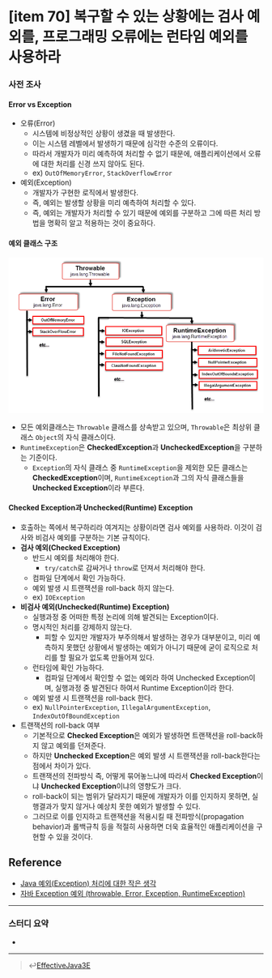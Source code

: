 # [item 70] 복구할 수 있는 상황에는 검사 예외를, 프로그래밍 오류에는 런타임 예외를 사용하라

### 사전 조사

#### Error vs Exception
- 오류(Error)
    - 시스템에 비정상적인 상황이 생겼을 때 발생한다.
    - 이는 시스템 레벨에서 발생하기 때문에 심각한 수준의 오류이다.
    - 따라서 개발자가 미리 예측하여 처리할 수 없기 때문에, 애플리케이션에서 오류에 대한 처리를 신경 쓰지 않아도 된다.
    - ex) `OutOfMemoryError`, `StackOverflowError`
- 예외(Exception)
    - 개발자가 구현한 로직에서 발생한다.
    - 즉, 예외는 발생할 상황을 미리 예측하여 처리할 수 있다.
    - 즉, 예외는 개발자가 처리할 수 있기 때문에 예외를 구분하고 그에 따른 처리 방법을 명확히 알고 적용하는 것이 중요하다.

#### 예외 클래스 구조
![throwable](../images/chapter10-item70-01.png)
- 모든 예외클래스는 `Throwable` 클래스를 상속받고 있으며, `Throwable`은 최상위 클래스 `Object`의 자식 클래스이다.
- `RuntimeException`은 **CheckedException**과 **UncheckedException**을 구분하는 기준이다.
    - `Exception`의 자식 클래스 중 `RuntimeException`을 제외한 모든 클래스는 **CheckedException**이며, `RuntimeException`과 그의 자식 클래스들을 **Unchecked Exception**이라 부른다.

#### Checked Exception과 Unchecked(Runtime) Exception
- 호출하는 쪽에서 복구하리라 여겨지는 상황이라면 검사 예외를 사용하라. 이것이 검사와 비검사 예외를 구분하는 기본 규칙이다.
- **검사 예외(Checked Exception)**
    - 반드시 예외를 처리해야 한다.
        - `try/catch`로 감싸거나 `throw`로 던져서 처리해야 한다.
    - 컴파일 단계에서 확인 가능하다.
    - 예외 발생 시 트랜잭션을 roll-back 하지 않는다.
    - ex) `IOException`
- **비검사 예외(Unchecked(Runtime) Exception)**
    - 실행과정 중 어떠한 특정 논리에 의해 발견되는 Exception이다.
    - 명시적인 처리를 강제하지 않는다.
        - 피할 수 있지만 개발자가 부주의해서 발생하는 경우가 대부분이고, 미리 예측하지 못했던 상황에서 발생하는 예외가 아니기 때문에 굳이 로직으로 처리를 할 필요가 없도록 만들어져 있다.
    - 런타임에 확인 가능하다.
        - 컴파일 단계에서 확인할 수 없는 예외라 하여 Unchecked Exception이며, 실행과정 중 발견된다 하여서 Runtime Exception이라 한다.
    - 예외 발생 시 트랜잭션을 roll-back 한다.
    - ex) `NullPointerException`, `IllegalArgumentException`, `IndexOutOfBoundException`
- 트랜잭션의 roll-back 여부
    - 기본적으로 **Checked Exception**은 예외가 발생하면 트랜잭션을 roll-back하지 않고 예외를 던져준다.
    - 하지만 **Unchecked Exception**은 예외 발생 시 트랜잭션을 roll-back한다는 점에서 차이가 있다.
    - 트랜잭션의 전파방식 즉, 어떻게 묶어놓느냐에 따라서 **Checked Exception**이냐 **Unchecked Exception**이냐의 영향도가 크다.
    - roll-back이 되는 범위가 달라지기 때문에 개발자가 이를 인지하지 못하면, 실행결과가 맞지 않거나 예상치 못한 예외가 발생할 수 있다.
    - 그러므로 이를 인지하고 트랜잭션을 적용시킬 때 전파방식(propagation behavior)과 롤백규칙 등을 적절히 사용하면 더욱 효율적인 애플리케이션을 구현할 수 있을 것이다.

## Reference
- [Java 예외(Exception) 처리에 대한 작은 생각](http://www.nextree.co.kr/p3239/)
- [자바 Exception 예외 (throwable, Error, Exception, RuntimeException)](https://meaownworld.tistory.com/86)

---

### 스터디 요약
-
---

> :leftwards_arrow_with_hook:[EffectiveJava3E](/EffectiveJava3E/README.md)


